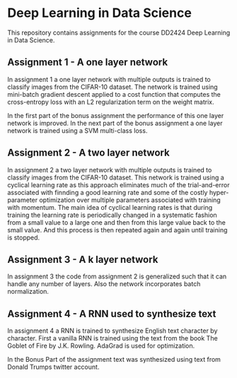 # Deep Learning in Data Science
This repository contains assignments for the course DD2424 Deep Learning in Data Science.


## Assignment 1 - A one layer network
In assignment 1 a one layer network with multiple outputs is trained to 
classify images from the CIFAR-10 dataset. The network is trained using mini-batch gradient descent applied to a cost function
that computes the cross-entropy loss with an L2 regularization term on the weight matrix.

In the first part of the bonus assignment the performance of this one layer network is improved. In the next part of the bonus assignment a one layer network is trained using a SVM multi-class loss.

## Assignment 2 - A two layer network
In assignment 2 a two layer network with multiple outputs is trained to classify images from the CIFAR-10 dataset. 
This network is trained using a cyclical learning rate as this approach eliminates much of the trial-and-error associated 
with finnding a good learning rate and some of the costly hyper- parameter optimization over multiple parameters associated 
with training with momentum. The main idea of cyclical learning rates is that during training the learning rate is periodically 
changed in a systematic fashion from a small value to a large one and then from this large value back to the small value. And 
this process is then repeated again and again until training is stopped. 

## Assignment 3 - A k layer network
In assignment 3 the code from assignment 2 is generalized such that it can handle any number of layers. Also the network incorporates batch normalization.

## Assignment 4 - A RNN used to synthesize text
In assignment 4 a RNN is trained to synthesize English text character
by character. First  a vanilla RNN is trained using the text from the book 
The Goblet of Fire by J.K. Rowling. AdaGrad is used for optimization.

In the Bonus Part of the assignment text was synthesized using text from Donald Trumps twitter account.

